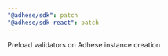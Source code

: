 ```yaml
---
"@adhese/sdk": patch
"@adhese/sdk-react": patch
---
```


Preload validators on Adhese instance creation
